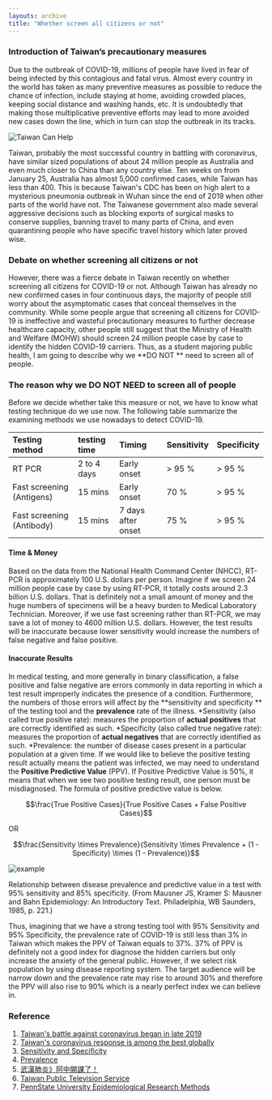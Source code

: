 ```yaml
---
layouts: archive
title: "Whether screen all citizens or not"
---
```

### Introduction of Taiwan’s precautionary measures

Due to the outbreak of COVID-19, millions of people have lived in fear of being infected by this contagious and fatal virus. Almost every country in the world has taken as many preventive measures as possible to reduce the chance of infection, include staying at home, avoiding crowded places, keeping social distance and washing hands, etc. It is undoubtedly that making those multiplicative preventive efforts may lead to more avoided new cases down the line, which in turn can stop the outbreak in its tracks.

![Taiwan Can Help](https://media.giphy.com/media/JRE31I5TX1hGzutAXJ/giphy.gif)

Taiwan, probably the most successful country in battling with coronavirus, have similar sized populations of about 24 million people as Australia and even much closer to China than any country else. Ten weeks on from January 25, Australia has almost 5,000 confirmed cases, while Taiwan has less than 400. This is because Taiwan's CDC has been on high alert to a mysterious pneumonia outbreak in Wuhan since the end of 2019 when other parts of the world have not. The Taiwanese government also made several aggressive decisions such as blocking exports of surgical masks to conserve supplies, banning travel to many parts of China, and even quarantining people who have specific travel history which later proved wise.

### Debate on whether screening all citizens or not

However, there was a fierce debate in Taiwan recently on whether screening all citizens for COVID-19 or not. Although Taiwan has already no new confirmed cases in four continuous days, the majority of people still worry about the asymptomatic cases that conceal themselves in the community. While some people argue that screening all citizens for COVID-19 is ineffective and wasteful precautionary measures to further decrease healthcare capacity, other people still suggest that the Ministry of Health and Welfare (MOHW) should screen 24 million people case by case to identify the hidden COVID-19 carriers. Thus, as a student majoring public health, I am going to describe why we **DO NOT ** need to screen all of people.

### The reason why we DO NOT NEED to screen all of people
Before we decide whether take this measure or not, we have to know what testing technique do we use now. The following table summarize the examining methods we use nowadays to detect COVID-19.

| Testing method | testing time | Timing | Sensitivity | Specificity |
| :------------- | :--- | :------------ | :------------ | :------------ |
| RT PCR | 2 to 4 days | Early onset| > 95 % | > 95 % |
| Fast screening (Antigens) | 15 mins | Early onset | 70 % | > 95 % |
| Fast screening (Antibody)| 15 mins | 7 days after onset| 75 % | > 95 % |

#### Time & Money
Based on the data from the National Health Command Center (NHCC), RT-PCR is approximately 100 U.S. dollars per person. Imagine if we screen 24 million people case by case by using RT-PCR, it totally costs around 2.3 billion U.S. dollars. That is definitely not a small amount of money and the huge numbers of specimens will be a heavy burden to Medical Laboratory Technician. Moreover, if we use fast screening rather than RT-PCR, we may save a lot of money to 4600 million U.S. dollars. However, the test results will be inaccurate because lower sensitivity would increase the numbers of false negative and false positive.

#### Inaccurate Results
In medical testing, and more generally in binary classification, a false positive and false negative are errors commonly in data reporting in which a test result improperly indicates the presence of a condition. Furthermore, the numbers of those errors will affect by the **sensitivity and specificity ** of the testing tool and the **prevalence** rate of the illness.
*Sensitivity (also called true positive rate): measures the proportion of **actual positives** that are correctly identified as such.
*Specificity (also called true negative rate): measures the proportion of **actual negatives** that are correctly identified as such.
*Prevalence: the number of disease cases present in a particular population at a given time.
If we would like to believe the positive testing result actually means the patient was infected, we may need to understand the **Positive Predictive Value** (PPV). If Positive Predictive Value is 50%, it means that when we see two positive testing result, one person must be misdiagnosed. The formula of positive predictive value is below.

$$\frac{True Positive Cases}{True Positive Cases + False Positive Cases}$$

OR

$$\frac{Sensitivity \times Prevalence}{Sensitivity \times Prevalence + (1 - Specificity) \times (1 - Prevalence)}$$

![example](https://online.stat.psu.edu/stat507/sites/onlinecourses.science.psu.edu.stat507/files/lesson10/prevalence_graph/index.gif)

Relationship between disease prevalence and predictive value in a test with 95% sensitivity and 85% specificity. 
(From Mausner JS, Kramer S: Mausner and Bahn Epidemiology: An Introductory Text. Philadelphia, WB Saunders, 1985, p. 221.)

Thus, imagining that we have a strong testing tool with 95% Sensitivity and 95% Specificity, the prevalence rate of COVID-19 is still less than 3% in Taiwan which makes the PPV of Taiwan equals to 37%. 37% of PPV is definitely not a good index for diagnose the hidden carriers but only increase the anxiety of the general public. However, if we select risk population by using disease reporting system. The target audience will be narrow down and the prevalence rate may rise to around 30% and therefore the PPV will also rise to 90% which is a nearly perfect index we can believe in.

### Reference
1. [Taiwan's battle against coronavirus began in late 2019](https://asia.nikkei.com/Spotlight/Coronavirus/Taiwan-s-battle-against-coronavirus-began-in-late-2019)
2. [Taiwan's coronavirus response is among the best globally](https://edition.cnn.com/2020/04/04/asia/taiwan-coronavirus-response-who-intl-hnk/index.html)
3. [Sensitivity and Specificity](https://en.wikipedia.org/wiki/Sensitivity_and_specificity)
4. [Prevalence](https://en.wikipedia.org/wiki/Prevalence)
5. [武漢肺炎》阿中開課了！](https://newtalk.tw/news/view/2020-04-28/398467) 
6. [Taiwan Public Television Service ](https://giphy.com/pts_youthnews)
7. [PennState University Epidemiological Research Methods](https://online.stat.psu.edu/stat507/node/71/)

